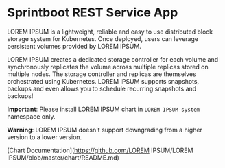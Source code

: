 # Sprintboot REST Service App

LOREM IPSUM is a lightweight, reliable and easy to use distributed block storage system for Kubernetes. Once deployed, users can leverage persistent volumes provided by LOREM IPSUM.

LOREM IPSUM creates a dedicated storage controller for each volume and synchronously replicates the volume across multiple replicas stored on multiple nodes. The storage controller and replicas are themselves orchestrated using Kubernetes. LOREM IPSUM supports snapshots, backups and even allows you to schedule recurring snapshots and backups!

**Important**: Please install LOREM IPSUM chart in `LOREM IPSUM-system` namespace only.

**Warning**: LOREM IPSUM doesn't support downgrading from a higher version to a lower version.

[Chart Documentation](https://github.com/LOREM IPSUM/LOREM IPSUM/blob/master/chart/README.md)
